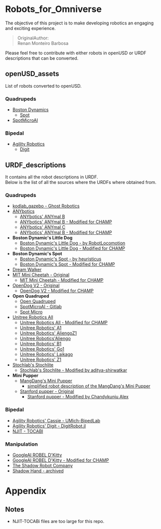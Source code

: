 # Robots_for_Omniverse
The objective of this project is to make developing robotics an engaging and exciting experience.<br/>
> OriginalAuthor:<br/>
> Renan Monteiro Barbosa<br/>

Please feel free to contribute with either robots in openUSD or URDF descriptions that can be converted.<br/>

## openUSD_assets
List of robots converted to openUSD.<br/>

### Quadrupeds
- [Boston Dynamics](https://www.bostondynamics.com/)
    - [Spot](https://github.com/chvmp/spot_ros)
- [SpotMicroAI](https://spotmicroai.readthedocs.io/en/latest/)

### Bipedal
- [Agility Robotics](https://agilityrobotics.com/)
    - [Digit](https://github.com/adubredu/DigitRobot.jl)


## URDF_descriptions
It contains all the robot descriptions in URDF.<br/>
Below is the list of all the sources where the URDFs where obtained from.<br/>
### Quadrupeds
- [kodlab_gazebo - Ghost Robotics](https://github.com/KodlabPenn/kodlab_gazebo)
- [ANYbotics](https://github.com/ANYbotics)
    - [ANYbotics' ANYmal B](https://github.com/ANYbotics/anymal_b_simple_description)
    - [ANYbotics' ANYmal B - Modified for CHAMP](https://github.com/chvmp/anymal_b_simple_description)
    - [ANYbotics' ANYmal C](https://github.com/ANYbotics/anymal_c_simple_description)
    - [ANYbotics' ANYmal B - Modified for CHAMP](https://github.com/chvmp/anymal_c_simple_description)
- **Boston Dynamic's Little Dog**
    - [Boston Dynamic's Little Dog - by RobotLocomotion](https://github.com/RobotLocomotion/LittleDog)
    - [Boston Dynamic's Little Dog - Modified for CHAMP](https://github.com/chvmp/littledog_description)
- **Boston Dynamic's Spot**
    - [Boston Dynamic's Spot - by heuristicus](https://github.com/heuristicus/spot_ros)
    - [Boston Dynamic's Spot - Modified for CHAMP](https://github.com/chvmp/spot_ros)
- [Dream Walker](https://github.com/Ohaginia/dream_walker)
- [MIT Mini Cheetah - Original](https://github.com/HitSZwang/mini-cheetah-gazebo-urdf)
    - [MIT Mini Cheetah - Modified for CHAMP](https://github.com/chvmp/mini-cheetah-gazebo-urdf)
- [OpenDog V2 - Original](https://github.com/XRobots/openDogV2)
    -  [OpenDog V2 - Modified for CHAMP](https://github.com/chvmp/opendog_description)
- **Open Quadruped**
    - [Open Quadruped](https://github.com/moribots/spot_mini_mini)
    - [SpotMicroAI - Gitlab](https://gitlab.com/custom_robots/spotmicroai)
    - [Spot Micro](https://github.com/chvmp/spotmicro_description)
- [Unitree Robotics All](https://github.com/unitreerobotics/unitree_ros)
    - [Unitree Robotics All - Modified for CHAMP](https://github.com/chvmp/unitree_ros)
    - [Unitree Robotics' A1](https://github.com/unitreerobotics/unitree_ros/tree/master/robots/a1_description)
    - [Unitree Robotics' AliengoZ1](https://github.com/unitreerobotics/unitree_ros/tree/master/robots/aliengoZ1_description)
    - [Unitree Robotics'Aliengo](https://github.com/unitreerobotics/unitree_ros/tree/master/robots/aliengo_description)
    - [Unitree Robotics' B1](https://github.com/unitreerobotics/unitree_ros/tree/master/robots/b1_description)
    - [Unitree Robotics' Go1](https://github.com/unitreerobotics/unitree_ros/tree/master/robots/go1_description)
    - [Unitree Robotics' Laikago](https://github.com/unitreerobotics/unitree_ros/tree/master/robots/laikago_description)
    - [Unitree Robotics' Z1](https://github.com/unitreerobotics/unitree_ros/tree/master/robots/z1_description)
- [Stochlab's Stochlite](https://stochlab.github.io/)
    - [Stochlab's Stochlite - Modified by aditya-shirwatkar](https://github.com/aditya-shirwatkar/stochlite_description)
- **Mini Pupper**
    - [MangDang's Mini Pupper](https://github.com/mangdangroboticsclub/QuadrupedRobot)
        - [simplified robot description of the MangDang's Mini Pupper](https://github.com/nisshan-x/mini_pupper_description)
    - [Stanford pupper - Original](https://stanfordstudentrobotics.org/pupper)
        - [Stanford pupper - Modified by Chandykunju Alex](https://github.com/chandyalex/stanford_pupper_description.git)
### Bipedal
- [Agility Robotics' Cassie - UMich-BipedLab](https://github.com/UMich-BipedLab/cassie_description)
- [Agility Robotics' Digit - DigitRobot.jl](https://github.com/adubredu/DigitRobot.jl)
- [NJIT - TOCABI](https://github.com/cadop/tocabi)
### Manipulation
- [GoogleAI ROBEL D'Kitty](https://github.com/google-research/robel-scenes)
- [GoogleAI ROBEL D'Kitty - Modified for CHAMP](https://github.com/chvmp/dkitty_description)
- [The Shadow Robot Company](https://github.com/shadow-robot)
- [Shadow Hand - archived](https://github.com/AndrejOrsula/shadow_hand_ign)

# Appendix

## Notes<br/>
- NJIT-TOCABi files are too large for this repo.